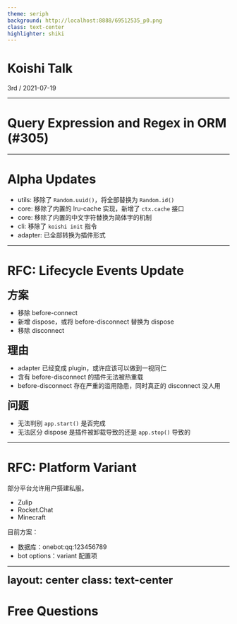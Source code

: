 ```yaml
---
theme: seriph
background: http://localhost:8888/69512535_p0.png
class: text-center
highlighter: shiki
---
```


# Koishi Talk

<div class="opacity-80">
3rd / 2021-07-19
</div>

---

# Query Expression and Regex in ORM (#305)

---

# Alpha Updates

- utils: 移除了 `Random.uuid()`，将全部替换为 `Random.id()`
- core: 移除了内置的 lru-cache 实现，新增了 `ctx.cache` 接口
- core: 移除了内置的中文字符替换为简体字的机制
- cli: 移除了 `koishi init` 指令
- adapter: 已全部转换为插件形式

---

# RFC: Lifecycle Events Update

<style>

h2 {
  font-size: 1.5rem;
  margin-top: 1rem;
  margin-bottom: 0.5rem;
}

</style>

## 方案

- 移除 before-connect
- 新增 dispose，或将 before-disconnect 替换为 dispose
- 移除 disconnect

## 理由

- adapter 已经变成 plugin，或许应该可以做到一视同仁
- 含有 before-disconnect 的插件无法被热重载
- before-disconnect 存在严重的滥用隐患，同时真正的 disconnect 没人用

## 问题

- 无法判别 `app.start()` 是否完成
- 无法区分 dispose 是插件被卸载导致的还是 `app.stop()` 导致的

---

# RFC: Platform Variant

##

部分平台允许用户搭建私服。

- Zulip
- Rocket.Chat
- Minecraft

目前方案：

- 数据库：onebot:qq:123456789
- bot options：variant 配置项

---
layout: center
class: text-center
---

# Free Questions
